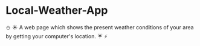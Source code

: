 #  Local-Weather-App

:snowman: :sunny: A web page which shows the present weather conditions of your area by getting your computer's location. :umbrella: :zap:
